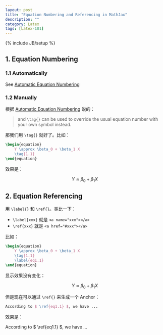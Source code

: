 ```yaml
---
layout: post
title: "Equation Numbering and Referencing in MathJax"
description: ""
category: Latex
tags: [Latex-101]
---
```

{% include JB/setup %}

## 1. Equation Numbering

### 1.1 Automatically

See [Automatic Equation Numbering](http://docs.mathjax.org/en/latest/tex.html#tex-eq-numbers)

### 1.2 Manually

根据 [Automatic Equation Numbering](http://docs.mathjax.org/en/latest/tex.html#tex-eq-numbers) 说的：

> and `\tag{}` can be used to override the usual equation number with your own symbol instead.

那我们用 `\tag{}` 就好了。比如：

```latex
\begin{equation}
	Y \approx \beta_0 + \beta_1 X
	\tag{1.1}
\end{equation}
```

效果是：	

$$
\begin{equation}
	Y \approx \beta_0 + \beta_1 X
	\tag{1.1}
\end{equation} 
$$

## 2. Equation Referencing

用 `\label{}` 和 `\ref{}`。类比一下：

* `\label{xxx}` 就是 `<a name="xxx"></a>` 
* `\ref{xxx}` 就是 `<a href="#xxx"></a>`

比如：  

```latex
\begin{equation}
	Y \approx \beta_0 + \beta_1 X
	\tag{1.1}
	\label{eq1.1}
\end{equation}
```
	
显示效果没有变化：	

$$
\begin{equation}
	Y \approx \beta_0 + \beta_1 X
	\tag{1.1}
	\label{eq1.1}
\end{equation} 
$$

但是现在可以通过 `\ref{}` 来生成一个 Anchor：  

```latex
According to $ \ref{eq1.1} $, we have ...
```

效果是：  

According to $ \ref{eq1.1} $, we have ...
